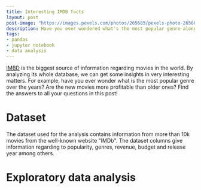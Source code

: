 ```yaml
---
title: Interesting IMDB facts
layout: post
post-image: "https://images.pexels.com/photos/265685/pexels-photo-265685.jpeg?auto=compress&cs=tinysrgb&dpr=1&w=500"
description: Have you ever wondered what's the most popular genre along the years? In this post, you may find interesting answers.
tags:
- pandas
- jupyter notebook
- data analysis
---
```


[IMBD](https://imdb.com) is the biggest source of information regarding movies in the world. By analyzing its whole database, we can get some insights in very interesting matters. For example, have you ever wonder what is the most popular genre over the years? Are the new movies more profitable than older ones? Find the answers to all your questions in this post!

# Dataset
The dataset used for the analysis contains information from more than 10k movies from the well-known website "IMDb". The dataset columns give information regarding to popularity, genres, revenue, budget and release year among others.

# Exploratory data analysis

